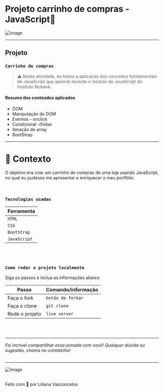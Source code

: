 # Projeto carrinho de compras - JavaScript🚀 

![image](https://media.giphy.com/media/ZVik7pBtu9dNS/giphy.gif)

---

## Projeto
### `Carrinho de compras`

> ⚠️ Nesta atividade, eu treino a aplicação dos conceitos fundamentais de JavaScript que aprendi durante o módulo de JavaScript do Instituto Nubank.

#### Resumo dos conteúdos aplicados

* DOM
* Manipulação do DOM
* Eventos - onclick
* Condicional -if/else
* Iteração de array
* BootStrap
---

# 🧠 Contexto

O objetivo era criar um carrinho de compras de uma loja usando JavaScript, no qual eu pudesse me apresentar e enriquecer o meu portfólio.

<br />

### `Tecnologias usadas`

| Ferramenta |
| --- 
| `HTML` 
| `CSS` 
| `BootStrap` 
| `JavaScript`

<br />
<br />

### `Como rodar o projeto localmente`

Siga os passos e inclua as informações abaixo:

| Passo                       | Comando/informação |
| --------------------------- | ------------------ |
| Faça o fork                 | `botão de forkar`  |
| Faça o clone                | `git clone`        |
| Rode o projeto              | `live server`       |


<br />
<br />

---

_Foi incrível compartilhar essa jornada com você! Qualquer dúvida ou sugestão, chama no contatinho!_
<br />
<br />

---

![image](https://media.giphy.com/media/WUTywPPYZpdDChyBaZ/giphy.gif)

<br>
Feito com 💜 por Liliana Vasconcelos